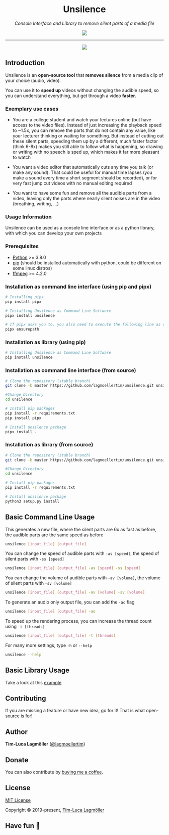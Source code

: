 <h1 align="center">Unsilence</h1>

*<p align="center">Console Interface and Library to remove silent parts of a media file</p>*

<p align="center">
  <a href="https://github.com/lagmoellertim/unsilence/blob/master/LICENSE"><img src="https://img.shields.io/badge/license-MIT-blue.svg?style=flat"/></a>
</p>

---

<p align="center">
  <a href="https://asciinema.org/a/jnU7VsPNqaNER3dSrvLp2RAQF"><img src="https://asciinema.org/a/jnU7VsPNqaNER3dSrvLp2RAQF.svg"/></a>
</p>

## Introduction

Unsilence is an **open-source tool** that **removes silence** from a media clip of your choice (audio, video).

You can use it to **speed up** videos without changing the audible speed, so you can understand everything, but get through a video **faster**.

### Exemplary use cases

- You are a college student and watch your lectures online (but have access to the video files). Instead of just increasing the playback speed to ~1.5x, you can remove
    the parts that do not contain any value, like your lecturer thinking or waiting for something. But instead of cutting out these silent parts, speeding them up by a 
    different, much faster factor (think 6-8x) makes you still able to follow what is happening, so drawing or writing with no speech is sped up, which makes it far more pleasant to watch
    
- You want a video editor that automatically cuts any time you talk (or make any sound). That could be useful for manual time lapses
    (you make a sound every time a short segment should be recorded), or for very fast jump cut videos with no manual editing required
    
- You want to have some fun and remove all the audible parts from a video, leaving only the parts where nearly silent noises are in the video (breathing, writing, ...)

### Usage Information

Unsilence can be used as a console line interface or as a python library, with which you can develop your own projects

### Prerequisites

- [Python](https://www.python.org/) >= 3.8.0
- [pip](https://pypi.org/) (should be installed automatically with python, could be different on some linux distros)
- [ffmpeg](https://ffmpeg.org/)  >= 4.2.0

### Installation as command line interface (using pip and pipx)

```sh
# Installing pipx
pip install pipx

# Installing Unsilence as Command Line Software
pipx install unsilence

# If pipx asks you to, you also need to execute the following line as well as close and reopen your terminal window
pipx ensurepath
```

### Installation as library (using pip)

```sh
# Installing Unsilence as Command Line Software
pip install unsilence
```

### Installation as command line interface (from source)

```sh
# Clone the repository (stable branch)
git clone -b master https://github.com/lagmoellertim/unsilence.git unsilence

#Change Directory
cd unsilence

# Install pip packages
pip install -r requirements.txt
pip install pipx

# Install unsilence package
pipx install .
```

### Installation as library (from source)

```sh
# Clone the repository (stable branch)
git clone -b master https://github.com/lagmoellertim/unsilence.git unsilence

#Change Directory
cd unsilence

# Install pip packages
pip install -r requirements.txt

# Install unsilence package
python3 setup.py install
```

## Basic Command Line Usage

This generates a new file, where the silent parts are 6x as fast as before, the audible parts are the same speed as before
```sh
unsilence [input_file] [output_file]
``` 
You can change the speed of audible parts with `-as [speed]`, the speed of silent parts with `-ss [speed]`
```sh
unsilence [input_file] [output_file] -as [speed] -ss [speed]
``` 
You can change the volume of audible parts with `-av [volume]`, the volume of silent parts with `-sv [volume]`
```sh
unsilence [input_file] [output_file] -av [volume] -sv [volume]
``` 
To generate an audio only output file, you can add the `-ao` flag
```sh
unsilence [input_file] [output_file] -ao
``` 
To speed up the rendering process, you can increase the thread count using `-t [threads]`
```sh
unsilence [input_file] [output_file] -t [threads]
``` 
For many more settings, type `-h` or `--help`
```sh
unsilence --help
``` 

## Basic Library Usage
Take a look at this [example](https://github.com/lagmoellertim/unsilence/examples/basic_usage.py)

## Contributing

If you are missing a feature or have new idea, go for it! That is what open-source is for!

## Author

**Tim-Luca Lagmöller** ([@lagmoellertim](https://github.com/lagmoellertim))

## Donate

You can also contribute by [buying me a coffee](https://www.buymeacoffee.com/lagmoellertim).

## License

[MIT License](https://github.com/lagmoellertim/unsilence/blob/master/LICENSE)

Copyright © 2019-present, [Tim-Luca Lagmöller](https://lagmoellertim.de)

## Have fun :tada:
